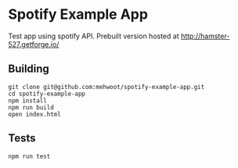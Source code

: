 # Spotify Example App
Test app using spotify API.  Prebuilt version hosted at http://hamster-527.getforge.io/

## Building
```
git clone git@github.com:mehwoot/spotify-example-app.git
cd spotify-example-app
npm install
npm run build
open index.html
```

## Tests
`npm run test`
